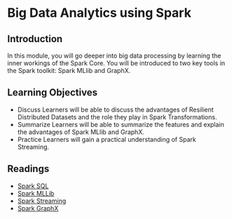 # Big Data Analytics using Spark
## Introduction
In this module, you will go deeper into big data processing by learning the inner workings of the Spark Core. You will be introduced to two key tools in the Spark toolkit: Spark MLlib and GraphX.

## Learning Objectives
* Discuss Learners will be able to discuss the advantages of Resilient Distributed Datasets and the role they play in Spark Transformations.
* Summarize Learners will be able to summarize the features and explain the advantages of Spark MLlib and GraphX.
* Practice Learners will gain a practical understanding of Spark Streaming.

## Readings
* [Spark SQL](./files/SparkSQL.pdf)
* [Spark MLLib](./files/SparkMLLib.pdf)
* [Spark Streaming](./files/SparkStreaming.pdf)
* [Spark GraphX](./files/SparkGraphX.pdf)
